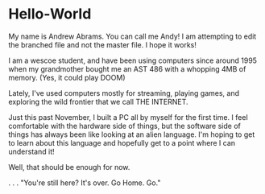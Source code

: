 # Hello-World

My name is Andrew Abrams.  You can call me Andy!  I am attempting to edit the branched file and not the master file.  I hope it works!

I am a wescoe student, and have been using computers since around 1995 when my grandmother bought me an AST 486 with a whopping 4MB of memory. (Yes, it could play DOOM)

Lately, I've used computers mostly for streaming, playing games, and exploring the wild frontier that we call THE INTERNET. 

Just this past November, I built a PC all by myself for the first time.  I feel comfortable with the hardware side of things, but the software side of things has always been like looking at an alien language.  I'm hoping to get to learn about this language and hopefully get to a point where I can understand it!

Well, that should be enough for now.

.
.
.
"You're still here?  It's over.  Go Home.  Go."
